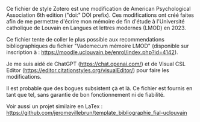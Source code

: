 Ce fichier de style Zotero est une modification de American Psychological Association 6th edition ("doi:" DOI prefix). Ces modifications ont créé faites afin de me permettre d'écrire mon mémoire de fin d'étude à l'Université catholique de Louvain en Langues et lettres modernes (LMOD) en 2023.

Ce fichier tente de coller le plus possible aux recommendations bibliographiques du fichier "Vademecum mémoire LMOD" (disponible sur inscription à : https://moodle.uclouvain.be/enrol/index.php?id=4142).

Je me suis aidé de ChatGPT (https://chat.openai.com/) et de Visual CSL Editor (https://editor.citationstyles.org/visualEditor/) pour faire les modifications.

Il est probable que des bogues subsistent çà et là. Ce fichier est fournis en tant que tel, sans garantie de bon fonctionnement ni de fiabilité.

Voir aussi un projet similaire en LaTex : https://github.com/jeromevillebrun/template_bibliographie_fial-uclouvain
